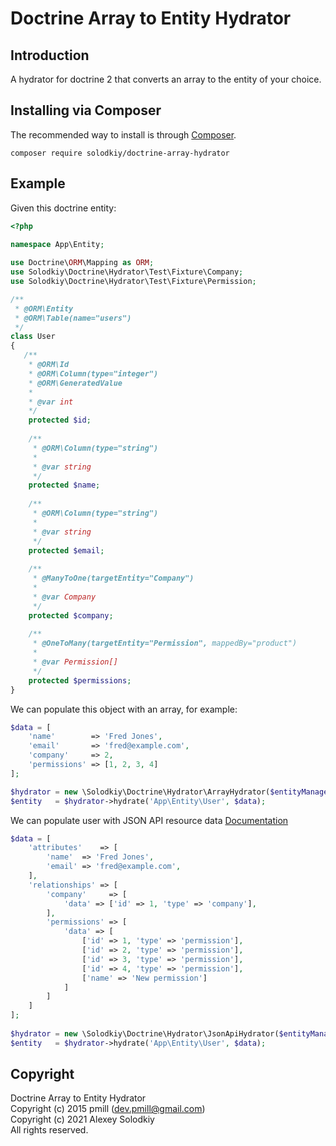 Doctrine Array to Entity Hydrator
================

Introduction
------------


A hydrator for doctrine 2 that converts an array to the entity of your choice.

Installing via Composer
-----------------------

The recommended way to install is through
[Composer](http://getcomposer.org).

    composer require solodkiy/doctrine-array-hydrator

Example
-------

Given this doctrine entity:

```PHP
<?php

namespace App\Entity;
    
use Doctrine\ORM\Mapping as ORM;
use Solodkiy\Doctrine\Hydrator\Test\Fixture\Company;
use Solodkiy\Doctrine\Hydrator\Test\Fixture\Permission;

/**
 * @ORM\Entity
 * @ORM\Table(name="users")
 */
class User
{
   /**
    * @ORM\Id 
    * @ORM\Column(type="integer") 
    * @ORM\GeneratedValue
    * 
    * @var int
    */
    protected $id;
    
    /**
     * @ORM\Column(type="string")
     * 
     * @var string
     */
    protected $name;
    
    /**
     * @ORM\Column(type="string")
     * 
     * @var string
     */
    protected $email;
    
    /**
     * @ManyToOne(targetEntity="Company")
     * 
     * @var Company
     */
    protected $company;
        
    /**
     * @OneToMany(targetEntity="Permission", mappedBy="product")
     * 
     * @var Permission[]
     */
    protected $permissions;
}
```

We can populate this object with an array, for example:

```PHP
$data = [
    'name'        => 'Fred Jones',
    'email'       => 'fred@example.com',
    'company'     => 2,
    'permissions' => [1, 2, 3, 4]
];

$hydrator = new \Solodkiy\Doctrine\Hydrator\ArrayHydrator($entityManager);
$entity   = $hydrator->hydrate('App\Entity\User', $data);
```

We can populate user with JSON API resource data
[Documentation](http://jsonapi.org/format/#document-resource-objects)
```PHP
$data = [
    'attributes'    => [
        'name'  => 'Fred Jones',
        'email' => 'fred@example.com',
    ],
    'relationships' => [
        'company'     => [
            'data' => ['id' => 1, 'type' => 'company'],
        ],
        'permissions' => [
            'data' => [
                ['id' => 1, 'type' => 'permission'],
                ['id' => 2, 'type' => 'permission'],
                ['id' => 3, 'type' => 'permission'],
                ['id' => 4, 'type' => 'permission'],
                ['name' => 'New permission']
            ]
        ]
    ]
];
    
$hydrator = new \Solodkiy\Doctrine\Hydrator\JsonApiHydrator($entityManager);
$entity   = $hydrator->hydrate('App\Entity\User', $data);
```

Copyright
---------

Doctrine Array to Entity Hydrator  
Copyright (c) 2015 pmill (dev.pmill@gmail.com)   
Copyright (c) 2021 Alexey Solodkiy  
All rights reserved.
